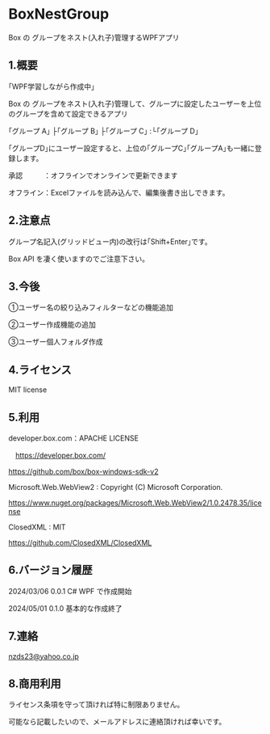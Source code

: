 # BoxNestGroup

Box の グループをネスト(入れ子)管理するWPFアプリ

## 1.概要

｢WPF学習しながら作成中｣

Box の グループをネスト(入れ子)管理して、グループに設定したユーザーを上位のグループを含めて設定できるアプリ

｢グループ A｣
├｢グループ B｣
├｢グループ C｣
:└｢グループ D｣

｢グループD｣にユーザー設定すると、上位の｢グループC｣｢グループA｣も一緒に登録します。

承認　　　：オフラインでオンラインで更新できます

オフライン：Excelファイルを読み込んで、編集後書き出しできます。


## 2.注意点

グループ名記入(グリッドビュー内)の改行は｢Shift+Enter｣です。

Box API を凄く使いますのでご注意下さい。

## 3.今後

①ユーザー名の絞り込みフィルターなどの機能追加

②ユーザー作成機能の追加

③ユーザー個人フォルダ作成

## 4.ライセンス

MIT license

## 5.利用

developer.box.com：APACHE LICENSE

　https://developer.box.com/

  https://github.com/box/box-windows-sdk-v2

Microsoft.Web.WebView2 : Copyright (C) Microsoft Corporation. 
  
  https://www.nuget.org/packages/Microsoft.Web.WebView2/1.0.2478.35/license

ClosedXML : MIT

  https://github.com/ClosedXML/ClosedXML


## 6.バージョン履歴

 2024/03/06 0.0.1 C# WPF で作成開始

 2024/05/01 0.1.0 基本的な作成終了
 
## 7.連絡

nzds23@yahoo.co.jp

## 8.商用利用

ライセンス条項を守って頂ければ特に制限ありません。

可能なら記載したいので、メールアドレスに連絡頂ければ幸いです。

